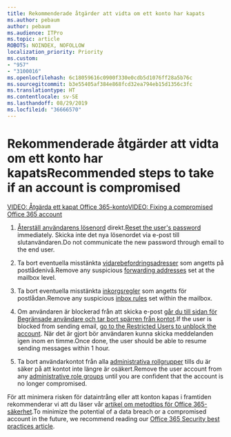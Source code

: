 ```yaml
---
title: Rekommenderade åtgärder att vidta om ett konto har kapats
ms.author: pebaum
author: pebaum
ms.audience: ITPro
ms.topic: article
ROBOTS: NOINDEX, NOFOLLOW
localization_priority: Priority
ms.custom:
- "957"
- "3100016"
ms.openlocfilehash: 6c18059616c0900f330e0cdb5d1076ff28a5b76c
ms.sourcegitcommit: b3e55405af384e868fcd32ea794eb15d1356c3fc
ms.translationtype: HT
ms.contentlocale: sv-SE
ms.lasthandoff: 08/29/2019
ms.locfileid: "36666570"
---
```

# <a name="recommended-steps-to-take-if-an-account-is-compromised"></a><span data-ttu-id="c3f56-102">Rekommenderade åtgärder att vidta om ett konto har kapats</span><span class="sxs-lookup"><span data-stu-id="c3f56-102">Recommended steps to take if an account is compromised</span></span>

[<span data-ttu-id="c3f56-103">VIDEO: Åtgärda ett kapat Office 365-konto</span><span class="sxs-lookup"><span data-stu-id="c3f56-103">VIDEO: Fixing a compromised Office 365 account</span></span>](https://www.microsoft.com/videoplayer/embed/RE2jvOb?pid=ocpVideo0-innerdiv-oneplayer&amp;postJsllMsg=true&amp;maskLevel=20&amp;autoplay=true)
  
1. <span data-ttu-id="c3f56-104">[Återställ användarens lösenord](https://support.office.com/article/7a5d073b-7fae-4aa5-8f96-9ecd041aba9c) direkt.</span><span class="sxs-lookup"><span data-stu-id="c3f56-104">[Reset the user's password](https://support.office.com/article/7a5d073b-7fae-4aa5-8f96-9ecd041aba9c) immediately.</span></span> <span data-ttu-id="c3f56-105">Skicka inte det nya lösenordet via e-post till slutanvändaren.</span><span class="sxs-lookup"><span data-stu-id="c3f56-105">Do not communicate the new password through email to the end user.</span></span>

2. <span data-ttu-id="c3f56-106">Ta bort eventuella misstänkta [vidarebefordringsadresser](https://support.office.com/article/ab5eb117-0f22-4fa7-a662-3a6bdb0add74) som angetts på postlådenivå.</span><span class="sxs-lookup"><span data-stu-id="c3f56-106">Remove any suspicious [forwarding addresses](https://support.office.com/article/ab5eb117-0f22-4fa7-a662-3a6bdb0add74) set at the mailbox level.</span></span>

3. <span data-ttu-id="c3f56-107">Ta bort eventuella misstänkta [inkorgsregler](https://support.office.com/article/1433E3A0-7FB0-4999-B536-50E05CB67FED) som angetts för postlådan.</span><span class="sxs-lookup"><span data-stu-id="c3f56-107">Remove any suspicious [inbox rules](https://support.office.com/article/1433E3A0-7FB0-4999-B536-50E05CB67FED) set within the mailbox.</span></span>

4. <span data-ttu-id="c3f56-108">Om användaren är blockerad från att skicka e-post [går du till sidan för Begränsade användare och tar bort spärren från kontot](https://protection.office.com/?hash=/restrictedusers).</span><span class="sxs-lookup"><span data-stu-id="c3f56-108">If the user is blocked from sending email, [go to the Restricted Users to unblock the account](https://protection.office.com/?hash=/restrictedusers).</span></span> <span data-ttu-id="c3f56-109">När det är gjort bör användaren kunna skicka meddelanden igen inom en timme.</span><span class="sxs-lookup"><span data-stu-id="c3f56-109">Once done, the user should be able to resume sending messages within 1 hour.</span></span>

5. <span data-ttu-id="c3f56-110">Ta bort användarkontot från alla [administrativa rollgrupper](https://support.office.com/article/eac4d046-1afd-4f1a-85fc-8219c79e1504) tills du är säker på att kontot inte längre är osäkert.</span><span class="sxs-lookup"><span data-stu-id="c3f56-110">Remove the user account from any [administrative role groups](https://support.office.com/article/eac4d046-1afd-4f1a-85fc-8219c79e1504) until you are confident that the account is no longer compromised.</span></span>

<span data-ttu-id="c3f56-111">För att minimera risken för dataintrång eller att konton kapas i framtiden rekommenderar vi att du läser vår [artikel om metodtips för Office 365-säkerhet](https://support.office.com/article/9295e396-e53d-49b9-ae9b-0b5828cdedc3).</span><span class="sxs-lookup"><span data-stu-id="c3f56-111">To minimize the potential of a data breach or a compromised account in the future, we recommend reading our [Office 365 Security best practices article](https://support.office.com/article/9295e396-e53d-49b9-ae9b-0b5828cdedc3).</span></span>
  